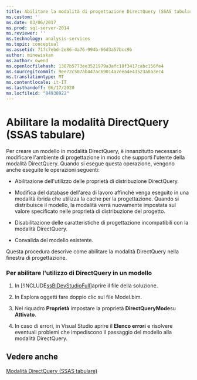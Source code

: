 ```yaml
---
title: Abilitare la modalità di progettazione DirectQuery (SSAS tabulare) | Microsoft Docs
ms.custom: ''
ms.date: 03/06/2017
ms.prod: sql-server-2014
ms.reviewer: ''
ms.technology: analysis-services
ms.topic: conceptual
ms.assetid: 71fc7ebd-2e86-4a76-994b-66d3a57bcc9b
author: minewiskan
ms.author: owend
ms.openlocfilehash: 1387b5773ee3521979a3afc18f3417cabc156fe4
ms.sourcegitcommit: 9ee72c507ab447ac69014a7eea4e43523a0a3ec4
ms.translationtype: MT
ms.contentlocale: it-IT
ms.lasthandoff: 06/17/2020
ms.locfileid: "84938922"
---
```

# <a name="enable-directquery-design-mode-ssas-tabular"></a>Abilitare la modalità DirectQuery (SSAS tabulare)
  Per creare un modello in modalità DirectQuery, è innanzitutto necessario modificare l'ambiente di progettazione in modo che supporti l'utente della modalità DirectQuery. Quando si esegue questa operazione, vengono anche eseguite le operazioni seguenti:  
  
-   Abilitazione dell'utilizzo delle proprietà di distribuzione DirectQuery.  
  
-   Modifica del database dell'area di lavoro affinché venga eseguito in una modalità ibrida che utilizza la cache per la progettazione. Quando si distribuisce il modello, la modalità verrà nuovamente impostata sul valore specificato nelle proprietà di distribuzione del progetto.  
  
-   Disabilitazione delle caratteristiche di progettazione incompatibili con la modalità DirectQuery.  
  
-   Convalida del modello esistente.  
  
 Questa procedura descrive come abilitare la modalità DirectQuery nella finestra di progettazione.  
  
### <a name="to-enable-use-of-directquery-in-a-model"></a>Per abilitare l'utilizzo di DirectQuery in un modello  
  
1.  In [!INCLUDE[ssBIDevStudioFull](../../includes/ssbidevstudiofull-md.md)]aprire il file della soluzione.  
  
2.  In Esplora oggetti fare doppio clic sul file Model.bim.  
  
3.  Nel riquadro **Proprietà** impostare la proprietà **DirectQueryMode**su **Attivato**.  
  
4.  In caso di errori, in Visual Studio aprire il **Elenco errori** e risolvere eventuali problemi che impediscono il passaggio del modello alla modalità DirectQuery.  
  
## <a name="see-also"></a>Vedere anche  
 [Modalità DirectQuery &#40;SSAS tabulare&#41;](directquery-mode-ssas-tabular.md)  
  
  

